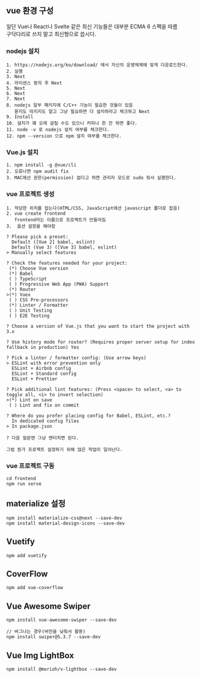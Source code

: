 ## vue 환경 구성

일단 Vue나 React나 Svelte 같은 최신 기능들은 대부분 ECMA 6 스펙을 따름  
구닥다리로 쓰지 말고 최신형으로 씁시다.  

### nodejs 설치

```make
1. https://nodejs.org/ko/download/ 에서 자신의 운영체제에 맞게 다운로드한다.
2. 실행
3. Next
4. 라이센스 동의 후 Next
5. Next
6. Next
7. Next
8. nodejs 일부 패키지에 C/C++ 기능이 필요한 것들이 있음
   묻지도 따지지도 말고 그냥 필요하면 다 설치하라고 체크하고 Next
9. Install
10. 설치가 꽤 오래 걸릴 수도 있으니 커피나 한 잔 하면 좋다.
11. node -v 로 nodejs 설치 여부를 체크한다.
12. npm --version 으로 npm 설치 여부를 체크한다.
```

### Vue.js 설치

```make
1. npm install -g @vue/cli
2. 오류나면 npm audit fix
3. MAC에선 권한(permission) 없다고 하면 관리자 모드로 sudo 줘서 실행한다.
```

### vue 프로젝트 생성

```make
1. 적당한 위치를 잡는다(HTML/CSS, JavaScript에선 javascript 폴더로 잡음)
2. vue create frontend
   frontend라는 이름으로 프로젝트가 만들어짐
3.  옵션 설정을 해야함

? Please pick a preset:
  Default ([Vue 2] babel, eslint)
  Default (Vue 3) ([Vue 3] babel, eslint)
> Manually select features

? Check the features needed for your project:
 (*) Choose Vue version
 (*) Babel
 ( ) TypeScript
 ( ) Progressive Web App (PWA) Support
 (*) Router
>(*) Vuex
 ( ) CSS Pre-processors
 (*) Linter / Formatter
 ( ) Unit Testing
 ( ) E2E Testing
 
? Choose a version of Vue.js that you want to start the project with 3.x

? Use history mode for router? (Requires proper server setup for index fallback in production) Yes

? Pick a linter / formatter config: (Use arrow keys)
> ESLint with error prevention only
  ESLint + Airbnb config
  ESLint + Standard config
  ESLint + Prettier
  
? Pick additional lint features: (Press <space> to select, <a> to toggle all, <i> to invert selection)
>(*) Lint on save
 ( ) Lint and fix on commit
 
? Where do you prefer placing config for Babel, ESLint, etc.?
  In dedicated config files
> In package.json

? 다음 질문엔 그냥 앤터치면 된다.

그럼 뭔가 프로젝트 설정하기 위해 많은 작업이 일어난다.
```

### vue 프로젝트 구동

```make
cd frontend
npm run serve
```

## materialize 설정

```make
npm install materialize-css@next --save-dev
npm install material-design-icons --save-dev
```

## Vuetify

```make
npm add vuetify
```

## CoverFlow

```make
npm add vue-coverflow
```

## Vue Awesome Swiper

```make
npm install vue-awesome-swiper --save-dev

// 버그나는 경우(버전을 낮춰서 활용)
npm install swiper@5.3.7 --save-dev
```

## Vue Img LightBox

```make
npm install @morioh/v-lightbox --save-dev
```
